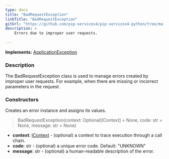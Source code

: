 ```yaml
---
type: docs
title: "BadRequestException"
linkTitle: "BadRequestException"
gitUrl: "https://github.com/pip-services4/pip-services4-python/tree/main/pip-services4-commons-python"
description: >
    Errors due to improper user requests. 
    
---
```


**Implements:** [ApplicationException](../application_exception)

### Description

The BadRequestException class is used to manage errors created by improper user requests. For example, when there are missing or incorrect parameters in the request.

### Constructors
Creates an error instance and assigns its values.

> BadRequestException(context: Optional[IContext] = None, code: str = None, message: str = None)

- **context**: [IContext](../../../components/context/icontext) - (optional) a context to trace execution through a call chain.
- **code**: str - (optional) a unique error code. Default: "UNKNOWN"
- **message**: str - (optional) a human-readable description of the error.

